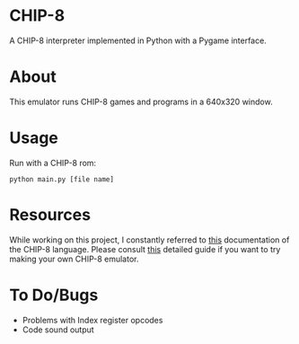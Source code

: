 # CHIP-8
A CHIP-8 interpreter implemented in Python with a Pygame interface.

# About
This emulator runs CHIP-8 games and programs in a 640x320 window. 

# Usage
Run with a CHIP-8 rom:
```
python main.py [file name]
```

# Resources
While working on this project, I constantly referred to [this](http://mattmik.com/files/chip8/mastering/chip8.html) documentation of the CHIP-8 language. Please consult [this](http://www.multigesture.net/articles/how-to-write-an-emulator-chip-8-interpreter/) detailed guide if you want to try making your own CHIP-8 emulator.

# To Do/Bugs
- Problems with Index register opcodes
- Code sound output
